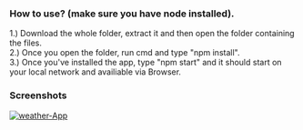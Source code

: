 ### How to use? (make sure you have node installed).

1.) Download the whole folder, extract it and then open the folder containing the files.
<br>
2.) Once you open the folder, run cmd and type "npm install".
<br>
3.) Once you've installed the app, type "npm start" and it should start on your local network and availiable via Browser. 

### Screenshots 
<a href="https://imgbb.com/"><img src="https://i.ibb.co/ZHCHKyG/weather-App.jpg" alt="weather-App" border="0"></a>

